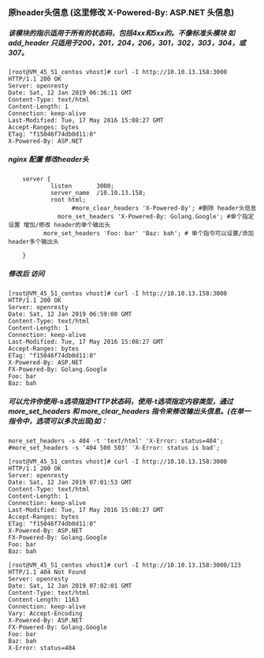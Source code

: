 ### 原header头信息 (这里修改 X-Powered-By: ASP.NET 头信息)
##### 该模块的指示适用于所有的状态码，包括4xx和5xx的。不像标准头模块 如 add_header 只适用于200，201，204，206，301，302，303，304，或307。

```
[root@VM_45_51_centos vhost]# curl -I http://10.10.13.158:3000
HTTP/1.1 200 OK
Server: openresty
Date: Sat, 12 Jan 2019 06:36:11 GMT
Content-Type: text/html
Content-Length: 1
Connection: keep-alive
Last-Modified: Tue, 17 May 2016 15:08:27 GMT
Accept-Ranges: bytes
ETag: "f15046f74db0d11:0"
X-Powered-By: ASP.NET

```

##### nginx 配置 修改header头
```
    server {
            listen       3000;
            server_name  /10.10.13.158;
            root html;
            	  #more_clear_headers 'X-Powered-By'; #删除 header头信息
	          more_set_headers 'X-Powered-By: Golang.Google'; #单个指定设置 增加/修改 header的单个输出头
		  more_set_headers 'Foo: bar' 'Baz: bah'; # 单个指令可以设置/添加 header多个输出头

    }
```

##### 修改后 访问 
```
[root@VM_45_51_centos vhost]# curl -I http://10.10.13.158:3000
HTTP/1.1 200 OK
Server: openresty
Date: Sat, 12 Jan 2019 06:59:00 GMT
Content-Type: text/html
Content-Length: 1
Connection: keep-alive
Last-Modified: Tue, 17 May 2016 15:08:27 GMT
Accept-Ranges: bytes
ETag: "f15046f74db0d11:0"
X-Powered-By: ASP.NET
FX-Powered-By: Golang.Google
Foo: bar
Baz: bah

```
##### 可以允许你使用-s选项指定HTTP状态码，使用-t选项指定内容类型，通过more_set_headers 和 more_clear_headers 指令来修改输出头信息。(在单一指令中，选项可以多次出现)如：
```
more_set_headers -s 404 -t 'text/html' 'X-Error: status=404';
#more_set_headers -s '404 500 503' 'X-Error: status is bad';
```
```
[root@VM_45_51_centos vhost]# curl -I http://10.10.13.158:3000
HTTP/1.1 200 OK
Server: openresty
Date: Sat, 12 Jan 2019 07:01:53 GMT
Content-Type: text/html
Content-Length: 1
Connection: keep-alive
Last-Modified: Tue, 17 May 2016 15:08:27 GMT
Accept-Ranges: bytes
ETag: "f15046f74db0d11:0"
X-Powered-By: ASP.NET
FX-Powered-By: Golang.Google
Foo: bar
Baz: bah

[root@VM_45_51_centos vhost]# curl -I http://10.10.13.158:3000/123
HTTP/1.1 404 Not Found
Server: openresty
Date: Sat, 12 Jan 2019 07:02:01 GMT
Content-Type: text/html
Content-Length: 1163
Connection: keep-alive
Vary: Accept-Encoding
X-Powered-By: ASP.NET
FX-Powered-By: Golang.Google
Foo: bar
Baz: bah
X-Error: status=404
```



